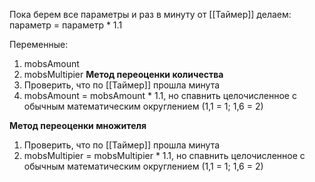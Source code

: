 Пока берем все параметры и раз в минуту от [[Таймер]] делаем:
параметр = параметр * 1.1

Переменные:
1. mobsAmount
2. mobsMultipier
**Метод переоценки количества**
1. Проверить, что по [[Таймер]] прошла минута
2. mobsAmount = mobsAmount * 1.1, но спавнить целочисленное с обычным математическим округлением (1,1 = 1; 1,6 = 2) 

**Метод переоценки множителя**
1. Проверить, что по [[Таймер]] прошла минута
2. mobsMultipier = mobsMultipier * 1.1, но спавнить целочисленное с обычным математическим округлением (1,1 = 1; 1,6 = 2)